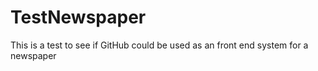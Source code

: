 # TestNewspaper
This is a test to see if GitHub could be used as an front end system for a newspaper
